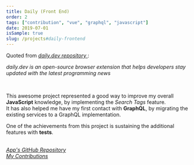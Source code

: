 ```yaml
---
title: Daily (Front End)
order: 2
tags: ["contribution", "vue", "graphql", "javascript"]
date: 2019-07-01
isSample: true
slug: /projects#daily-frontend
---
```


Quoted from <a href="https://github.com/dailydotdev/daily" target="_blank">
  <i>
    daily.dev repository
  </i>
</a>:

<p style="margin-top: .7rem">
  <i>
    daily.dev is an open-source browser extension that helps developers stay updated with the latest programming news
  </i>
</p>

<br>

This awesome project represented a good way to improve my overall **JavaScript** knowledge, by implementing the _Search Tags_ feature.   
It has also helped me have my first contact with **GraphQL**, by migrating the existing services to a GraphQL implementation.

One of the achievements from this project is sustaining the additional features with **tests**.


<br>

<a href="https://github.com/dailydotdev/daily-apps" target="_blank">
  <i>
    App's GitHub Repository
  </i>
</a> <br> 
<a href="https://github.com/dailydotdev/daily-apps/commits?author=Andrei0872" target="_blank">
  <i>
    My Contributions
  </i>
</a>